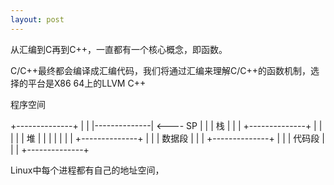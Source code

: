 ```yaml
---
layout: post
---
```


从汇编到C再到C++，一直都有一个核心概念，即函数。

C/C++最终都会编译成汇编代码，我们将通过汇编来理解C/C++的函数机制，选择的平台是X86 64上的LLVM C++

程序空间

  +--------------+
  |              |
  |--------------| <---- SP
  |              |
  |      栈      |
  |              |
  +--------------+
  |              |
  |              |
  |      堆      |
  |              |
  |              |
  |              |
  +--------------+
  |              |
  |    数据段    |
  |              |
  +--------------+
  |              |
  |    代码段    |
  |              |
  +--------------+

Linux中每个进程都有自己的地址空间，

